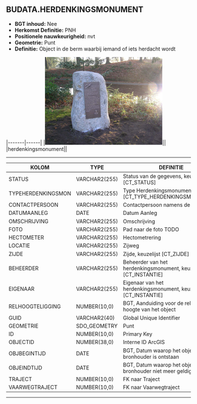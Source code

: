 ﻿## BUDATA.HERDENKINGSMONUMENT


* __BGT inhoud:__ Nee
* __Herkomst Definitie:__ PNH
* __Positionele nauwkeurigheid:__ nvt
* __Geometrie:__ Punt
* __Definitie:__ Object in de berm waarbij iemand of iets herdacht wordt

|-------|------|
|![herdenkingsmonument](herdenkingsmonument.png)||
|herdenkingsmonument||

***

|KOLOM                           	|TYPE          	|DEFINITIE|
|------                          	|----          	|-----    |
|STATUS                          	|VARCHAR2(255) 	|Status van de gegevens, keuzelijst [CT_STATUS]|
|TYPEHERDENKINGSMON              	|VARCHAR2(255)  |Type Herdenkingsmonument, keuzelijst [CT_TYPE_HERDENKINGSMONUMENT]|
|CONTACTPERSOON                  	|VARCHAR2(255) 	|Contactpersoon namens de herdenkers|
|DATUMAANLEG                     	|DATE          	|Datum Aanleg|
|OMSCHRIJVING                    	|VARCHAR2(255) 	|Omschrijving|
|FOTO                            	|VARCHAR2(255) 	|Pad naar de foto TODO|
|HECTOMETER                      	|VARCHAR2(255) 	|Hectometrering|
|LOCATIE                         	|VARCHAR2(255) 	|Zijweg|
|ZIJDE                           	|VARCHAR2(255) 	|Zijde, keuzelijst [CT_ZIJDE]|
|BEHEERDER                       	|VARCHAR2(255) 	|Beheerder van het herdenkingsmonument, keuzelijst [CT_INSTANTIE]|
|EIGENAAR                        	|VARCHAR2(255) 	|Eigenaar van het herdenkingsmonument, keuzelijst [CT_INSTANTIE]|
|RELHOOGTELIGGING                	|NUMBER(10,0)  	|BGT, Aanduiding voor de relatieve hoogte van het object|
|GUID                            	|VARCHAR2(40)  	|Global Unique Identifier|
|GEOMETRIE                       	|SDO_GEOMETRY  	|Punt|
|ID                              	|NUMBER(10,0)  	|Primary Key|
|OBJECTID                        	|NUMBER(38,0)   |Interne ID ArcGIS|
|OBJBEGINTIJD                    	|DATE          	|BGT, Datum waarop het object bij de bronhouder is ontstaan|
|OBJEINDTIJD                     	|DATE          	|BGT, Datum waarop het object bij de bronhouder niet meer geldig is|
|TRAJECT                         	|NUMBER(10,0)  	|FK naar Traject|
|VAARWEGTRAJECT                  	|NUMBER(10,0)  	|FK naar Vaarwegtraject|

***

